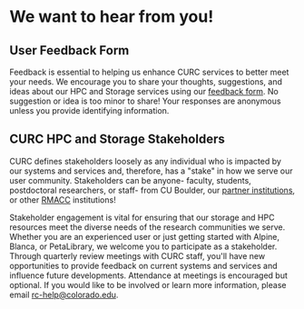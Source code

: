 # We want to hear from you!
## User Feedback Form

Feedback is essential to helping us enhance CURC services to better meet your needs. We encourage you to share your thoughts, suggestions, and ideas about our HPC and Storage services using our [feedback form](https://forms.office.com/Pages/ResponsePage.aspx?id=G4vtPQ0HKUaC5MCwGfRgVxVuc407_5dMhLp4SuO1aoJUNzBYQ0ZGRVBTRkhKTUZaSllKNFBCNkoxTyQlQCN0PWcu). No suggestion or idea is too minor to share! Your responses are anonymous unless you provide identifying information.

## CURC HPC and Storage Stakeholders
CURC defines stakeholders loosely as any individual who is impacted by our systems and services and, therefore, has a "stake" in how we serve our user community. Stakeholders can be anyone- faculty, students, postdoctoral researchers, or staff- from CU Boulder, our [partner institutions](../access/acknowledge_curc_resources.md#acknowledging-alpine), or other [RMACC](https://rmacc.org/about-us) institutions!

Stakeholder engagement is vital for ensuring that our storage and HPC resources meet the diverse needs of the research communities we serve. Whether you are an experienced user or just getting started with Alpine, Blanca, or PetaLibrary, we welcome you to participate as a stakeholder. Through quarterly review meetings with CURC staff, you'll have new opportunities to provide feedback on current systems and services and influence future developments. Attendance at meetings is encouraged but optional. If you would like to be involved or learn more information, please email <rc-help@colorado.edu>.